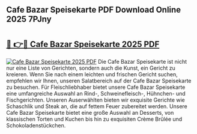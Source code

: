 ## Cafe Bazar Speisekarte PDF Download Online 2025 7PJny

# <h2><a href="http://gccei3.nevu.top/?p=Cafe+Bazar+Speisekarte">🔗 👉🔴 Cafe Bazar Speisekarte 2025 PDF</a></h2>

[![Cafe Bazar Speisekarte 2025 PDF](https://i.imgur.com/dBaPXMq.png)](http://gccei3.nevu.top/?p=Cafe+Bazar+Speisekarte)
Die Cafe Bazar Speisekarte ist nicht nur eine Liste von Gerichten, sondern auch die Kunst, ein Gericht zu kreieren. Wenn Sie nach einem leichten und frischen Gericht suchen, empfehlen wir Ihnen, unseren Salatbereich auf der Cafe Bazar Speisekarte zu besuchen. Für Fleischliebhaber bietet unsere Cafe Bazar Speisekarte eine umfangreiche Auswahl an Rind-, Schweinefleisch-, Hühnchen- und Fischgerichten. Unseren Auserwählten bieten wir exquisite Gerichte wie Schaschlik und Steak an, die auf fettem Feuer zubereitet werden. Unsere Cafe Bazar Speisekarte bietet eine große Auswahl an Desserts, von klassischen Torten und Kuchen bis hin zu exquisiten Crème Brûlée und Schokoladenstückchen.

